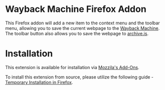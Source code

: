 Wayback Machine Firefox Addon
========

This Firefox addon will add a new item to the context menu and the toolbar menu, allowing you to save the current webpage to the [Wayback Machine](http://archive.org/web/). The toolbar button also allows you to save the webpage to [archive.is](archive.is).

Installation
========

This extension is available for installation via [Mozzila's Add-Ons](https://addons.mozilla.org/en-US/firefox/addon/save-url-to-wayback-machine).

To install this extension from source, please utilize the following guide - [Temporary Installation in Firefox](https://developer.mozilla.org/en-US/Add-ons/WebExtensions/Temporary_Installation_in_Firefox).